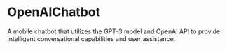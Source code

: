 # OpenAIChatbot
A mobile chatbot that utilizes the GPT-3 model and OpenAI API to provide intelligent conversational capabilities and user assistance.
